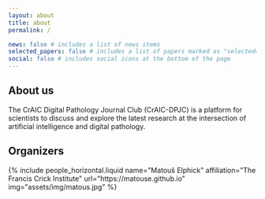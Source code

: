 ```yaml
---
layout: about
title: about
permalink: /

news: false # includes a list of news items
selected_papers: false # includes a list of papers marked as "selected={true}"
social: false # includes social icons at the bottom of the page
---
```


## About us
The CrAIC Digital Pathology Journal Club (CrAIC-DPJC) is a platform for scientists to discuss and explore the latest 
research at the intersection of artificial intelligence and digital pathology. 


## Organizers

<div class="row row-cols-2 projects pt-3 pb-3">
  {% include people_horizontal.liquid name="Matouš Elphick" affiliation="The Francis Crick Institute" url="https://matouse.github.io" img="assets/img/matous.jpg" %}
</div>
